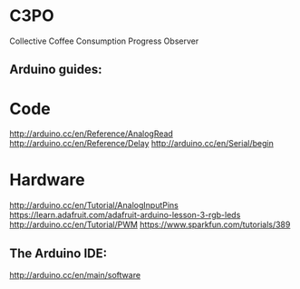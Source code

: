 C3PO
===========

Collective Coffee Consumption Progress Observer

## Arduino guides:

# Code
http://arduino.cc/en/Reference/AnalogRead
http://arduino.cc/en/Reference/Delay
http://arduino.cc/en/Serial/begin

# Hardware
http://arduino.cc/en/Tutorial/AnalogInputPins
https://learn.adafruit.com/adafruit-arduino-lesson-3-rgb-leds
http://arduino.cc/en/Tutorial/PWM
https://www.sparkfun.com/tutorials/389

## The Arduino IDE:
http://arduino.cc/en/main/software
